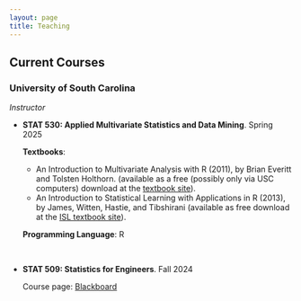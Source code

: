 ```yaml
---
layout: page
title: Teaching
---
```

## Current Courses
### University of South Carolina
*Instructor*
- **STAT 530: Applied Multivariate Statistics and Data Mining**. Spring 2025

  **Textbooks**:
   - An Introduction to Multivariate Analysis with R (2011), by Brian Everitt and Tolsten Holthorn. (available as a free (possibly only via USC computers) download at the [textbook site](https://link.springer.com/book/10.1007/978-1-4419-9650-3)).
   - An Introduction to Statistical Learning with Applications in R (2013), by James, Witten, Hastie, and Tibshirani (available as free download at the [ISL textbook site](https://www.statlearning.com/)).

  **Programming Language**: R

   <br/>

- **STAT 509: Statistics for Engineers**. Fall 2024

  Course page: [Blackboard](https://blackboard.sc.edu/) <br/><br/>




